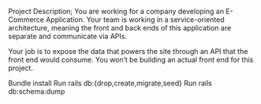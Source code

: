 Project Description;
You are working for a company developing an E-Commerce Application. Your team is working in a service-oriented architecture, meaning the front and back ends of this application are separate and communicate via APIs.

Your job is to expose the data that powers the site through an API that the front end would consume. You won’t be building an actual front end for this project.


Bundle install
Run rails db:{drop,create,migrate,seed}
Run rails db:schema:dump
